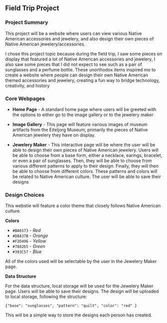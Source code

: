 ## Field Trip Project

### Project Summary

This project will be a website where users can view various Native American accessories and jewelery, and also design their own pieces of Native American jewelery/accessories.

I chose this project topic because during the field trip, I saw some pieces on display that featured a lot of Native American accessories and jewelery, I also saw some pieces that I did not expect to see such as a pair of sunglasses and a perfume bottle. These unorthodox items inspired me to create a website where people can design their own Native American themed accessories and jewelery, creating a fun way to bridge technology, creativity, and history

### Core Webpages

- **Home Page** - A standard home page where users will be greeted with the options to either go to the image gallery or to the jewelery maker

- **Image Gallery** - This page will feature various images of museum artifacts from the Eiteljorg Museum, primarily the pieces of Native American jewelery they have on display.

- **Jewelery Maker** - This interactive page will be where the user will be able to design their own pieces of Native American jewelery. Users will be able to choose from a base form, either a necklace, earings, bracelet, or even a pair of sunglasses. Then, they will be able to choose from various different patterns to apply to their design. Finally, they will then be able to choose from different colors. These patterns and colors will be related to Native American culture. The user will be able to save their designs

### Design Choices

This webstie will feature a color theme that closely follows Native American culture.

**Colors**

- `#BA6573` - _Red_
- `#D8A37B` - _Orange_
- `#F2D496` - _Yellow_
- `#788265` - _Green_
- `#393C57` - _Blue_

All of the colors used will be selectable by the user in the Jewelery Maker page.

**Data Structure**

For the data structure, local storage will be used for the Jewelery Maker page. Users will be able to save their designs. The design will be uploaded to local storage, following the structure:

`{"base": "sunglasses", "pattern": "quilt", "color": "red" }`

This will be a simple way to store the designs each person has created.
